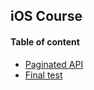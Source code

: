 ## iOS Course

#### Table of content

- [Paginated API](/paginated-api/ios-course-paginated-api.md)
- [Final test](/final-test/ios-course-final-test.md)
